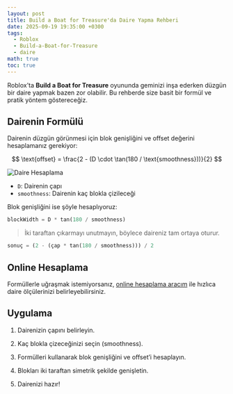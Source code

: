 ```yaml
---
layout: post
title: Build a Boat for Treasure'da Daire Yapma Rehberi
date: 2025-09-19 19:35:00 +0300
tags:
  - Roblox
  - Build-a-Boat-for-Treasure
  - daire
math: true
toc: true
---
```


Roblox'ta **Build a Boat for Treasure** oyununda geminizi inşa ederken düzgün bir daire yapmak bazen zor olabilir. Bu rehberde size basit bir formül ve pratik yöntem göstereceğiz.

## Dairenin Formülü

Dairenin düzgün görünmesi için blok genişliğini ve offset değerini hesaplamanız gerekiyor:

$$
\text{offset} = \frac{2 - (D \cdot \tan(180 / \text{smoothness}))}{2}
$$

![Daire Hesaplama](https://afegaming.github.io/DaireHesapl%C4%B1y%C4%B1c%C4%B1/diameter.png)

- `D`: Dairenin çapı  
- `smoothness`: Dairenin kaç blokla çizileceği  

Blok genişliğini ise şöyle hesaplıyoruz:

```python
blockWidth = D * tan(180 / smoothness)
```

> İki taraftan çıkarmayı unutmayın, böylece daireniz tam ortaya oturur.

```python
sonuç = (2 - (çap * tan(180 / smoothness))) / 2
```

## Online Hesaplama

Formüllerle uğraşmak istemiyorsanız, [online hesaplama aracım](https://afegaming.github.io/DaireHesapl%C4%B1y%C4%B1c%C4%B1/) ile hızlıca daire ölçülerinizi belirleyebilirsiniz.

## Uygulama

1. Dairenizin çapını belirleyin.
    
2. Kaç blokla çizeceğinizi seçin (smoothness).
    
3. Formülleri kullanarak blok genişliğini ve offset’i hesaplayın.
    
4. Blokları iki taraftan simetrik şekilde genişletin.
    
5. Dairenizi hazır!